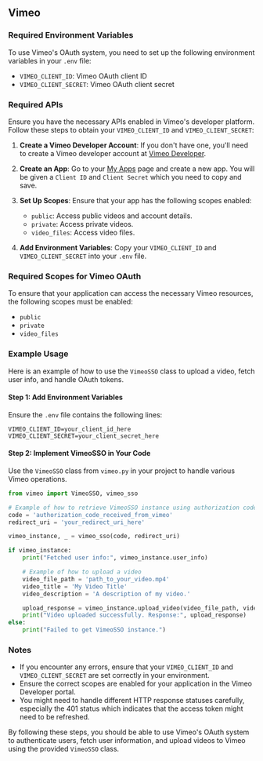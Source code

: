 ## Vimeo

### Required Environment Variables

To use Vimeo's OAuth system, you need to set up the following environment variables in your `.env` file:

- `VIMEO_CLIENT_ID`: Vimeo OAuth client ID
- `VIMEO_CLIENT_SECRET`: Vimeo OAuth client secret

### Required APIs

Ensure you have the necessary APIs enabled in Vimeo's developer platform. Follow these steps to obtain your `VIMEO_CLIENT_ID` and `VIMEO_CLIENT_SECRET`:

1. **Create a Vimeo Developer Account**: If you don't have one, you'll need to create a Vimeo developer account at [Vimeo Developer](https://developer.vimeo.com/).
2. **Create an App**: Go to your [My Apps](https://developer.vimeo.com/apps) page and create a new app. You will be given a `Client ID` and `Client Secret` which you need to copy and save.
3. **Set Up Scopes**: Ensure that your app has the following scopes enabled:
    - `public`: Access public videos and account details.
    - `private`: Access private videos.
    - `video_files`: Access video files.

4. **Add Environment Variables**: Copy your `VIMEO_CLIENT_ID` and `VIMEO_CLIENT_SECRET` into your `.env` file.

### Required Scopes for Vimeo OAuth

To ensure that your application can access the necessary Vimeo resources, the following scopes must be enabled:

- `public`
- `private`
- `video_files`

### Example Usage

Here is an example of how to use the `VimeoSSO` class to upload a video, fetch user info, and handle OAuth tokens.

#### Step 1: Add Environment Variables

Ensure the `.env` file contains the following lines:

```plaintext
VIMEO_CLIENT_ID=your_client_id_here
VIMEO_CLIENT_SECRET=your_client_secret_here
```

#### Step 2: Implement VimeoSSO in Your Code

Use the `VimeoSSO` class from `vimeo.py` in your project to handle various Vimeo operations.

```python
from vimeo import VimeoSSO, vimeo_sso

# Example of how to retrieve VimeoSSO instance using authorization code
code = 'authorization_code_received_from_vimeo'
redirect_uri = 'your_redirect_uri_here'

vimeo_instance, _ = vimeo_sso(code, redirect_uri)

if vimeo_instance:
    print("Fetched user info:", vimeo_instance.user_info)

    # Example of how to upload a video
    video_file_path = 'path_to_your_video.mp4'
    video_title = 'My Video Title'
    video_description = 'A description of my video.'

    upload_response = vimeo_instance.upload_video(video_file_path, video_title, video_description)
    print("Video uploaded successfully. Response:", upload_response)
else:
    print("Failed to get VimeoSSO instance.")
```

### Notes

- If you encounter any errors, ensure that your `VIMEO_CLIENT_ID` and `VIMEO_CLIENT_SECRET` are set correctly in your environment.
- Ensure the correct scopes are enabled for your application in the Vimeo Developer portal.
- You might need to handle different HTTP response statuses carefully, especially the 401 status which indicates that the access token might need to be refreshed.

By following these steps, you should be able to use Vimeo's OAuth system to authenticate users, fetch user information, and upload videos to Vimeo using the provided `VimeoSSO` class.